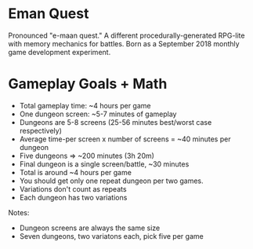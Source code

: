 # Eman Quest

Pronounced "e-maan quest." A different procedurally-generated RPG-lite with memory mechanics for battles. Born as a September 2018 monthly game development experiment.

# Gameplay Goals + Math

- Total gameplay time: ~4 hours per game
- One dungeon screen: ~5-7 minutes of gameplay
- Dungeons are 5-8 screens (25-56 minutes best/worst case respectively)
- Average time-per screen x number of screens = ~40 minutes per dungeon
- Five dungeons => ~200 minutes (3h 20m)
- Final dungeon is a single screen/battle, ~30 minutes
- Total is around ~4 hours per game
- You should get only one repeat dungeon per two games.
- Variations don't count as repeats
- Each dungeon has two variations

Notes:
- Dungeon screens are always the same size
- Seven dungeons, two variatons each, pick five per game